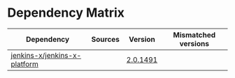 # Dependency Matrix

Dependency | Sources | Version | Mismatched versions
---------- | ------- | ------- | -------------------
[jenkins-x/jenkins-x-platform](https://github.com/jenkins-x/jenkins-x-platform) |  | [2.0.1491](https://github.com/jenkins-x/jenkins-x-platform/releases/tag/v2.0.1491) | 
